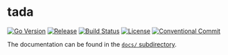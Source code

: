 # tada

[![Go Version](https://img.shields.io/github/go-mod/go-version/negadras/tada)](https://golang.org/)
[![Release](https://img.shields.io/github/v/release/negadras/tada)](https://github.com/negadras/tada/releases)
[![Build Status](https://img.shields.io/github/actions/workflow/status/negadras/tada/go.yml?branch=main&label=CI)](https://github.com/negadras/tada/actions)
[![License](https://img.shields.io/github/license/negadras/tada)](LICENSE)
[![Conventional Commit](https://img.shields.io/badge/Commit-Conventional-yellowgreen)](https://www.conventionalcommits.org/en/v1.0.0/)

The documentation can be found in the [`docs/` subdirectory](docs/index.md).
